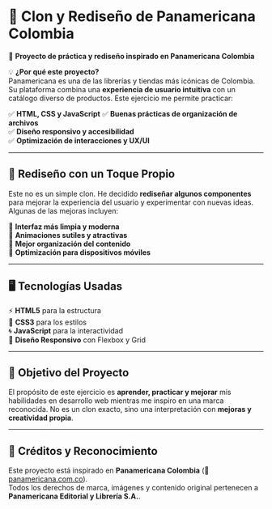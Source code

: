 # 🛒 **Clon y Rediseño de Panamericana Colombia**

📌 **Proyecto de práctica y rediseño inspirado en Panamericana Colombia**

💡 **¿Por qué este proyecto?**  
Panamericana es una de las librerías y tiendas más icónicas de Colombia. Su plataforma combina una **experiencia de usuario intuitiva** con un catálogo diverso de productos. Este ejercicio me permite practicar:

✅ **HTML, CSS y JavaScript**
✅ **Buenas prácticas de organización de archivos**  
✅ **Diseño responsivo y accesibilidad**  
✅ **Optimización de interacciones y UX/UI**

---

## 🎨 **Rediseño con un Toque Propio**

Este no es un simple clon. He decidido **rediseñar algunos componentes** para mejorar la experiencia del usuario y experimentar con nuevas ideas. Algunas de las mejoras incluyen:

🔹 **Interfaz más limpia y moderna**  
🔹 **Animaciones sutiles y atractivas**  
🔹 **Mejor organización del contenido**  
🔹 **Optimización para dispositivos móviles**

---

## 🖥️ **Tecnologías Usadas**

⚡ **HTML5** para la estructura  
🎨 **CSS3** para los estilos  
🌀 **JavaScript** para la interactividad  
📱 **Diseño Responsivo** con Flexbox y Grid

---

## 🎯 **Objetivo del Proyecto**

El propósito de este ejercicio es **aprender, practicar y mejorar** mis habilidades en desarrollo web mientras me inspiro en una marca reconocida. No es un clon exacto, sino una interpretación con **mejoras y creatividad propia**.

---

## 📌 **Créditos y Reconocimiento**

Este proyecto está inspirado en **Panamericana Colombia** (📌 [panamericana.com.co](https://www.panamericana.com.co)).  
Todos los derechos de marca, imágenes y contenido original pertenecen a **Panamericana Editorial y Librería S.A.**.
